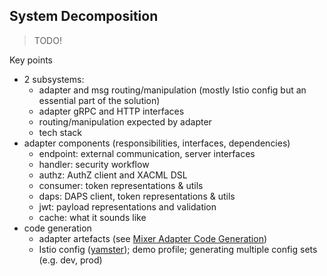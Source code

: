 System Decomposition
--------------------
> TODO!

Key points

* 2 subsystems:
  - adapter and msg routing/manipulation (mostly Istio config but an
    essential part of the solution)
  - adapter gRPC and HTTP interfaces
  - routing/manipulation expected by adapter
  - tech stack
* adapter components (responsibilities, interfaces, dependencies)
  - endpoint: external communication, server interfaces
  - handler: security workflow
  - authz: AuthZ client and XACML DSL
  - consumer: token representations & utils
  - daps: DAPS client, token representations & utils
  - jwt: payload representations and validation
  - cache: what it sounds like
* code generation
  - adapter artefacts (see [Mixer Adapter Code Generation][codegen])
  - Istio config ([yamster][yamster]); demo profile; generating multiple
    config sets (e.g. dev, prod)



[codegen]: ../dev/codegen.md
[yamster]: ../../yamster/README.md
